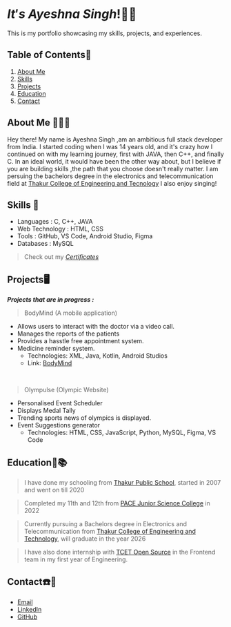 # $It's$ $Ayeshna$ $Singh!$✌🏻

This is my portfolio showcasing my skills, projects, and experiences.

## Table of Contents📅

1. [About Me](#about-me)
2. [Skills](#skills)
3. [Projects](#projects)
4. [Education](#education)
5. [Contact](#contact)


## About Me 💁🏻‍♀️<a name="about-me"></a>
Hey there! My name is Ayeshna Singh ,am an ambitious full stack developer from India. I started coding when I was 14 years old, and it's crazy how I continued on with my learning journey, first with JAVA, then C++, and finally C. In an ideal world, it would have been the other way about, but I believe if you are building skills ,the path that you choose doesn't really matter.
I am persuing the bachelors degree in the electronics and telecommunication field at [Thakur College of Engineering and Tecnology](https://www.tcetmumbai.in/)
I also enjoy singing!

## Skills 🏅<a name="skills"></a> 

 - Languages : C, C++, JAVA
 - Web Technology : HTML, CSS
 - Tools : GitHub, VS Code, Android Studio, Figma
 - Databases : MySQL

>Check out my [*Certificates*](https://drive.google.com/drive/folders/1QcyuiuErklnlDbjRHYwpBylOBvJ1QG8E)

## Projects🖥️ <a name="projects"></a>
 ***Projects that are in progress :***

> BodyMind (A mobile application)

- Allows users to interact with the doctor via a video call.
- Manages the reports of the patients 
- Provides a hasstle free appointment system.
- Medicine reminder system. 
   - Technologies: XML, Java, Kotlin, Android Studios
   - Link: [BodyMind](https://github.com/Adityasah2004/BodyMind)
<br>

> Olympulse (Olympic Website)

   - Personalised Event Scheduler 
   - Displays Medal Tally  
   - Trending sports news of olympics is displayed. 
   - Event Suggestions generator
     - Technologies: HTML, CSS, JavaScript, Python, MySQL, Figma, VS Code


## Education🏢📚 <a name="education"></a>
>I have done my schooling from [Thakur Public School](https://www.tpsmumbai.in/), started in 2007 and went on till 2020

>Completed my 11th and 12th from [PACE Junior Science College](https://www.pacejuniorsciencecollege.com/) in 2022

>Currently pursuing a Bachelors degree in Electronics and Telecommunication from [Thakur College of Engineering and Technology](https://www.tcetmumbai.in/), will graduate in the year 2026

>I have also done internship with [TCET Open Source](https://github.com/tcet-opensource) in the  Frontend team in my first year of Engineering.



## Contact☎️🔗 <a name="contact"></a>


- [Email](ayeshnasingh30@gmail.com)
- [LinkedIn](https://www.linkedin.com/in/ayeshna-singh-6b9701260)
- [GitHub](https://github.com/AyeshnaSingh)
   
   
   
